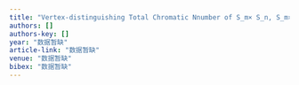 ```yaml
---
title: "Vertex-distinguishing Total Chromatic Nnumber of S_m× S_n, S_m× F_n and S_m× W_n [J]"
authors: []
authors-key: []
year: "数据暂缺"
article-link: "数据暂缺"
venue: "数据暂缺"
bibex: "数据暂缺"
---
```


